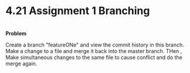  # 4.21 Assignment 1 Branching

<br>
<strong>Problem</strong><br>

Create a branch "featureONe" and view the commit history in this branch. Make a change to a file and merge it back into the master branch. THen , Make simultaneous changes to the same file to cause conflict and do the merge again.

